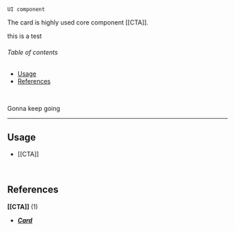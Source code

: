 `UI component`

The card is highly used core component [[CTA]].


this is a test

<!-- toc start -->
###### Table of contents  

- [Usage](#usage)
- [References](#references)
  

<br />
<!-- toc end -->

Gonna keep going

---

<!-- usedby start -->
## Usage  

 - [[CTA]]  

<br />
<!-- usedby end -->

<!-- backlinks start -->
## References  


**[[CTA]]** (1)
- <a href="CTA#:~:text=Card">***Card***</a>
  

<br />
<!-- backlinks end -->
